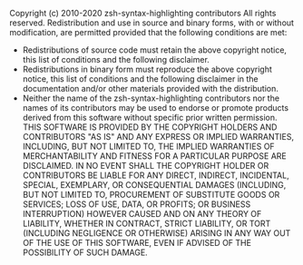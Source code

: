 Copyright (c) 2010-2020 zsh-syntax-highlighting contributors
All rights reserved.
Redistribution and use in source and binary forms, with or without modification, are permitted
provided that the following conditions are met:
* Redistributions of source code must retain the above copyright notice, this list of conditions
   and the following disclaimer.
* Redistributions in binary form must reproduce the above copyright notice, this list of
   conditions and the following disclaimer in the documentation and/or other materials provided
   with the distribution.
* Neither the name of the zsh-syntax-highlighting contributors nor the names of its contributors
   may be used to endorse or promote products derived from this software without specific prior
   written permission.
THIS SOFTWARE IS PROVIDED BY THE COPYRIGHT HOLDERS AND CONTRIBUTORS "AS IS" AND ANY EXPRESS OR
IMPLIED WARRANTIES, INCLUDING, BUT NOT LIMITED TO, THE IMPLIED WARRANTIES OF MERCHANTABILITY AND
FITNESS FOR A PARTICULAR PURPOSE ARE DISCLAIMED. IN NO EVENT SHALL THE COPYRIGHT HOLDER OR
CONTRIBUTORS BE LIABLE FOR ANY DIRECT, INDIRECT, INCIDENTAL, SPECIAL, EXEMPLARY, OR CONSEQUENTIAL
DAMAGES (INCLUDING, BUT NOT LIMITED TO, PROCUREMENT OF SUBSTITUTE GOODS OR SERVICES; LOSS OF USE,
DATA, OR PROFITS; OR BUSINESS INTERRUPTION) HOWEVER CAUSED AND ON ANY THEORY OF LIABILITY, WHETHER
IN CONTRACT, STRICT LIABILITY, OR TORT (INCLUDING NEGLIGENCE OR OTHERWISE) ARISING IN ANY WAY OUT
OF THE USE OF THIS SOFTWARE, EVEN IF ADVISED OF THE POSSIBILITY OF SUCH DAMAGE.
